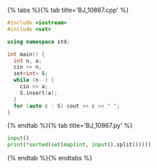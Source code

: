 {% tabs %}{% tab title='BJ_10867.cpp' %}

```cpp
#include <iostream>
#include <set>

using namespace std;

int main() {
  int n, a;
  cin >> n;
  set<int> S;
  while (n--) {
    cin >> a;
    S.insert(a);
  }
  for (auto c : S) cout << c << " ";
}
```

{% endtab %}{% tab title='BJ_10867.py' %}

```py
input()
print(*sorted(set(map(int, input().split()))))
```

{% endtab %}{% endtabs %}
